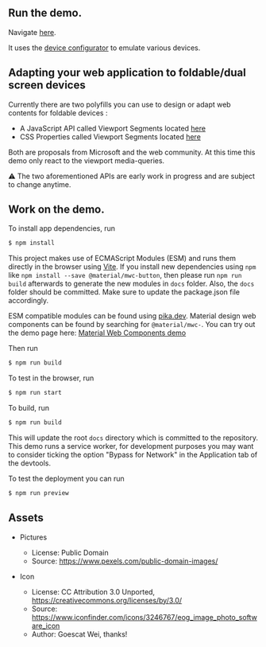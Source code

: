 ## Run the demo.

Navigate [here](https://foldable-devices.github.io/demos/photo-gallery).

It uses the [device configurator](https://github.com/foldable-devices/device-configurator) to emulate various devices.

## Adapting your web application to foldable/dual screen devices

Currently there are two polyfills you can use to design or adapt web contents for foldable devices :
- A JavaScript API called Viewport Segments located [here](https://github.com/foldable-devices/viewportsegments-polyfill)
- CSS Properties called Viewport Segments located [here](https://github.com/foldable-devices/viewportsegments-css-polyfill)

Both are proposals from Microsoft and the web community. At this time this demo only react to the viewport media-queries.

:warning: The two aforementioned APIs are early work in progress and are subject to change anytime.

## Work on the demo.

To install app dependencies, run

```bash
$ npm install
```

This project makes use of ECMAScript Modules (ESM) and runs them directly in the browser using [Vite](https://vitejs.dev/). If you install new dependencies using `npm` like `npm install --save @material/mwc-button`, then please run `npm run build` afterwards to generate the new modules in `docs` folder. Also, the `docs` folder should be committed. Make sure to update the package.json file accordingly.

ESM compatible modules can be found using [pika.dev](pika.de). Material design web components can be found by searching for `@material/mwc-`. You can try out the demo page here: [Material Web Components demo](https://mwc-demos.glitch.me/)

Then run

```bash
$ npm run build
```

To test in the browser, run

```bash
$ npm run start
```

To build, run

```bash
$ npm run build
```

This will update the root `docs` directory which is committed to the repository. This demo runs a service worker, for development purposes you may want to consider ticking the option "Bypass for Network" in the Application tab of the devtools.

To test the deployment you can run
```bash
$ npm run preview
```

## Assets
- Pictures
  - License: Public Domain
  - Source: https://www.pexels.com/public-domain-images/

- Icon
  - License: CC Attribution 3.0 Unported, https://creativecommons.org/licenses/by/3.0/
  - Source: https://www.iconfinder.com/icons/3246767/eog_image_photo_software_icon
  - Author: Goescat Wei, thanks!